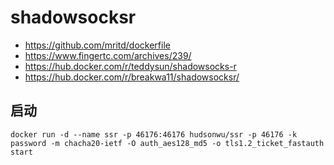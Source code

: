 # shadowsocksr

+ <https://github.com/mritd/dockerfile>
+ <https://www.fingertc.com/archives/239/>
+ <https://hub.docker.com/r/teddysun/shadowsocks-r>
+ <https://hub.docker.com/r/breakwa11/shadowsocksr/>

## 启动

```
docker run -d --name ssr -p 46176:46176 hudsonwu/ssr -p 46176 -k password -m chacha20-ietf -O auth_aes128_md5 -o tls1.2_ticket_fastauth start
```

